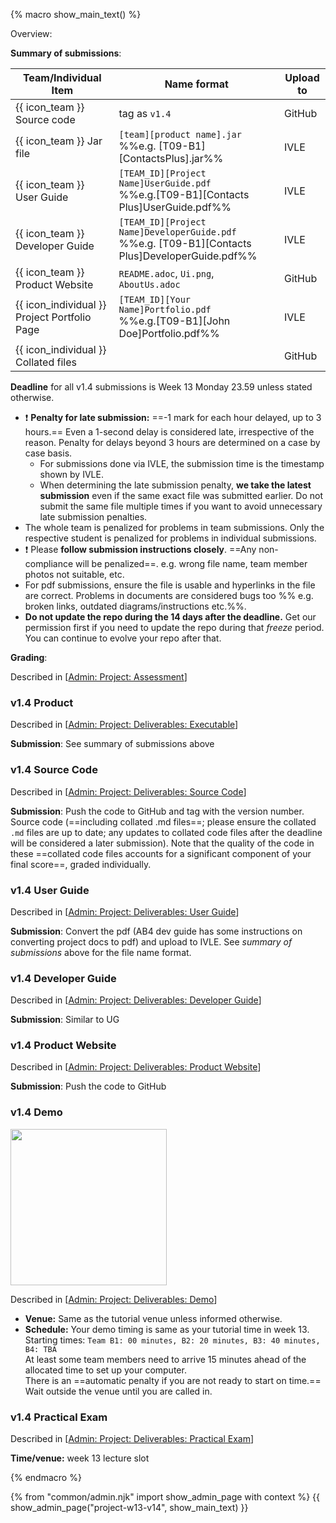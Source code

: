 {% macro show_main_text() %}
<div id="main">

<div id="title">

</div>
<div id="body">

<tip-box>

Overview: <include src="project-timeline.md#v14-overview" inline />
</tip-box>

**Summary of submissions**:

Team/Individual Item | Name format | Upload to
-------------------- | ----------- | ---------
{{ icon_team }} Source code |  tag as `v1.4` | GitHub
{{ icon_team }} Jar file |  `[team][product name].jar`<br>%%e.g. [T09-B1][ContactsPlus].jar%% | IVLE
{{ icon_team }} User Guide | `[TEAM_ID][Project Name]UserGuide.pdf`<br>  %%e.g.[T09-B1][Contacts Plus]UserGuide.pdf%% | IVLE
{{ icon_team }} Developer Guide | `[TEAM_ID][Project Name]DeveloperGuide.pdf`<br> %%e.g. [T09-B1][Contacts Plus]DeveloperGuide.pdf%% | IVLE
{{ icon_team }} Product Website | `README.adoc`, `Ui.png`, `AboutUs.adoc` | GitHub
{{ icon_individual }} Project Portfolio Page | `[TEAM_ID][Your Name]Portfolio.pdf`<br> %%e.g.[T09-B1][John Doe]Portfolio.pdf%% | IVLE
{{ icon_individual }} Collated files | | GitHub

**Deadline** for all v1.4 submissions is Week 13 Monday 23.59 unless stated otherwise.

<tip-box> 

* :exclamation: **Penalty for late submission:** ==-1 mark for each hour delayed, up to 3 hours.== Even a 1-second delay is considered late, irrespective of the reason. Penalty for delays beyond 3 hours are determined on a case by case basis. 
  * For submissions done via IVLE, the submission time is the timestamp shown by IVLE.
  * When determining the late submission penalty, **we take the latest submission** even if the same exact file was submitted earlier. Do not submit the same file multiple times if you want to avoid unnecessary late submission penalties.
* The whole team is penalized for problems in team submissions. Only the respective student is penalized for problems in individual submissions. 
* :exclamation: Please **follow submission instructions closely**. ==Any non-compliance will be penalized==. e.g. wrong file name, team member photos not suitable, etc.
* For pdf submissions, ensure the file is usable and hyperlinks in the file are correct. Problems in documents are considered bugs too %%&nbsp;e.g. broken links, outdated diagrams/instructions etc.%%.
* **Do not update the repo during the 14 days after the deadline.** Get our permission first if you need to update the repo during that _freeze_ period. You can continue to evolve your repo after that. 
</tip-box>

**Grading**:

<span class="flat">Described in [[Admin: Project: Assessment](#admin-project-assessment-anchor)]</span>

<panel src="project-assessment.md#main" header="%%Admin {{ icon_embedding }} Project: Assessment%%" class="embedding" />


### v1.4 Product

<span class="flat">Described in [[Admin: Project: Deliverables: Executable](#deliverable-executable)]</span>
<panel src="project-deliverables.md#project-deliverables-executable" header="%%Admin {{ icon_embedding }} Project → Deliverables → Executable%%"  class="embedding" />
<p/>

**Submission**: See summary of submissions above


### v1.4 Source Code

<span class="flat">Described in [[Admin: Project: Deliverables: Source Code](#deliverable-source-code)]</span>
<panel src="project-deliverables.md#project-deliverables-sourcecode" header="%%Admin {{ icon_embedding }} Project → Deliverables → Source Code%%" class="embedding" />
<p/>

**Submission**: Push the code to GitHub and tag with the version number. Source code (==including collated .md files==; please ensure the collated `.md` files are up to date; any updates to collated code files after the deadline will be considered a later submission). Note that the quality of the code in these ==collated code files accounts for a significant component of your final score==, graded individually.


### v1.4 User Guide

<span class="flat">Described in [[Admin: Project: Deliverables: User Guide](#deliverable-user-guide-ug)]</span>
<panel src="project-deliverables.md#project-deliverables-ug" header="%%Admin {{ icon_embedding }} Project → Deliverables → User Guide%%" class="embedding" />
<p/>

**Submission**: Convert the pdf (AB4 dev guide has some instructions on converting project docs to pdf) and upload to IVLE. See _summary of submissions_ above for the file name format.


### v1.4 Developer Guide

<span class="flat">Described in [[Admin: Project: Deliverables: Developer Guide](#deliverable-developer-guide-dg)]</span>
<panel src="project-deliverables.md#project-deliverables-dg" header="%%Admin {{ icon_embedding }} Project → Deliverables → Developer Guide%%" class="embedding" />
<p/>

**Submission**: Similar to UG


### v1.4 Product Website

<span class="flat">Described in [[Admin: Project: Deliverables: Product Website](#deliverable-product-website)]</span>
<panel src="project-deliverables.md#project-deliverables-website" header="%%Admin {{ icon_embedding }} Project → Deliverables → Product Website%%" class="embedding" />
<p/>

**Submission**: Push the code to GitHub


### v1.4 Demo

<img src="{{baseUrl}}/admin/images/v05demo.png" style="width: 250px">

<span class="flat">Described in [[Admin: Project: Deliverables: Demo](#deliverable-demo)]</span>
<panel src="project-deliverables.md#project-deliverables-demo" header="%%Admin {{ icon_embedding }} Project → Deliverables → Demo%%" class="embedding" />
<p/>

* **Venue:** Same as the tutorial venue unless informed otherwise.
* **Schedule:** Your demo timing is same as your tutorial time in week 13.
    Starting times: `Team B1: 00 minutes, B2: 20 minutes, B3: 40 minutes, B4: TBA`<br>
    At least some team members need to arrive 15 minutes ahead of the allocated time to set up your computer.<br>
    There is an ==automatic penalty if you are not ready to start on time.==<br>
    Wait outside the venue until you are called in.


### v1.4 Practical Exam

<span class="flat">Described in [[Admin: Project: Deliverables: Practical Exam](#deliverable-practical-exam)]</span>
<panel src="project-deliverables.md#project-deliverables-practicalexam" header="%%Admin {{ icon_embedding }} Project → Deliverables → Practical Exam%%" class="embedding" />
<p/>

**Time/venue:** week 13 lecture slot

</div>
</div>
{% endmacro %}

{% from "common/admin.njk" import show_admin_page with context %}
{{ show_admin_page("project-w13-v14", show_main_text) }}
